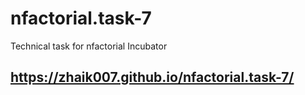 # nfactorial.task-7
Technical task for nfactorial Incubator

## https://zhaik007.github.io/nfactorial.task-7/
